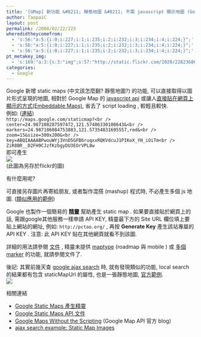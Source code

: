 ```yaml
---
title: '[GMap] 新功能 &#8211; 靜態地圖 &#8211; 不需 javascript 顯示地圖 (Google Static Maps)'
author: TaopaiC
layout: post
permalink: /2008/02/22/225
wheredidtheycomefrom:
  - 's:56:"a:5:{i:0;i:227;i:1;i:235;i:2;i:232;i:3;i:234;i:4;i:224;}";'
  - 's:56:"a:5:{i:0;i:227;i:1;i:235;i:2;i:232;i:3;i:234;i:4;i:224;}";'
  - 's:56:"a:5:{i:0;i:227;i:1;i:235;i:2;i:232;i:3;i:234;i:4;i:224;}";'
pt_metakey_img:
  - 's:169:"a:3:{s:3:"img";s:57:"http://static.flickr.com/2020/2282368693_89bb37575a_m.jpg";s:3:"alt";s:0:"";s:3:"url";s:53:"http://www.flickr.com/photos/69004123@N00/2282368693/";}";'
categories:
  - Google
---
```

Google 新增 static maps (中文該怎麼翻? 靜態地圖?) 的功能, 可以直接取得以圖片形式呈現的地圖, 相對於 Google Map 的 [javascript api][1] 或讓人[直接貼在網頁上顯示的方式(Embeddable Maps)][2], 省去了 script loading , 較輕且較快.  
例如: ([連結][3])  
`http://maps.google.com/staticmap?<br />
center=24.987108287597472,121.57406330108643&<br />
markers=24.987186084753883,121.57354831695557,red&<br />
zoom=15&size=300x200&<br />
key=ABQIAAAABPwouWYj3VnD5GFB6ruqxxRQKVdcuJ1PIKoX_YH_iOiTm<br />
ZiR8BR__D2FH9CJzfKzbgyDU3EOrVPL8w`  
即可產生  
[<img border="0" src="http://static.flickr.com/2020/2282368693_89bb37575a_m.jpg" />][4]  
(此圖為另存於flickr的圖)

有什麼用呢?<!--more-->

  
可直接另存圖片再寄給朋友, 或者製作混撘 (mashup) 程式時, 不必產生多個 js 地圖. ([類似應用的範例][5])

Google 也製作一個簡易的 **[精靈][6]** 幫助產生 static map . 如果要直接貼於網頁上的話, 需跟google其他服務一樣申請 API KEY, 精靈最下方的 Site URL 欄位填上要貼上網站的網址, 例如: `http://pctao.org/` , 再按 **Generate Key** 產生該站專屬的 API KEY . 注意: 此 API KEY 貼在其他網頁就看不到該圖.

詳細的用法請參閱 [文件][7] , 精靈未提供 [maptype][8] (roadmap 與 mobile ) 或 [多個marker][9] 的功能, 就請參閱文件了.

後記: 其實前幾天查 [google ajax search][10] 時, 就有發現類似的功能, local search 的結果都有包含 staticMapUrl 的屬性, 也是一張靜態地圖, [官方範例][5].  
[<img border="0" src="http://static.flickr.com/2249/2283201592_a665c2415f_m.jpg" />][11]

相關連結

*   [Google Static Maps 產生精靈][6]
*   [Google Static Maps API 文件][7]
*   [Google Maps Without the Scripting][12] (Google Map API 官方 blog)
*   [ajax search example: Static Map Images][5]

 [1]: http://code.google.com/apis/maps/
 [2]: http://googlemapsapi.blogspot.com/2007/08/dont-feel-like-coding-embed-map.html
 [3]: http://maps.google.com/staticmap?center=24.987108287597472,121.57406330108643&markers=24.987186084753883,121.57354831695557,red&zoom=15&size=300x200&key=ABQIAAAABPwouWYj3VnD5GFB6ruqxxRQKVdcuJ1PIKoX_YH_iOiTmZiR8BR__D2FH9CJzfKzbgyDU3EOrVPL8w
 [4]: http://www.flickr.com/photos/69004123@N00/2282368693/ "NCCU (google static maps)"
 [5]: http://www.google.com/uds/samples/apidocs/static-tiles.html
 [6]: http://gmaps-samples.googlecode.com/svn/trunk/simplewizard/makestaticmap.html
 [7]: http://code.google.com/apis/maps/documentation/staticmaps/index.html
 [8]: http://code.google.com/apis/maps/documentation/staticmaps/index.html#MapTypes
 [9]: http://code.google.com/apis/maps/documentation/staticmaps/index.html#Markers
 [10]: http://code.google.com/apis/ajaxsearch/
 [11]: http://www.flickr.com/photos/69004123@N00/2283201592/ "Screenshot-Static Map Tiles - Google AJAX Search API demo.png"
 [12]: http://googlemapsapi.blogspot.com/2008/02/google-maps-without-scripting.html